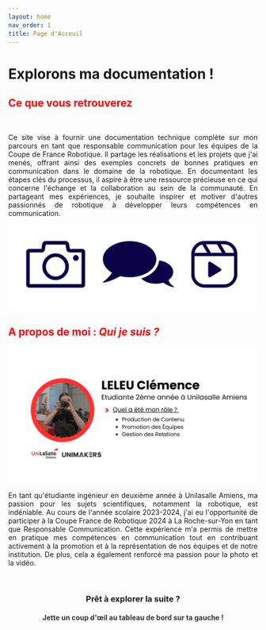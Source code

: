 ```yaml
---
layout: home
nav_order: 1
title: Page d'Acceuil
---
```


<h1><B>Explorons ma documentation !</B></h1>

<h2 style="color: red;"> Ce que vous retrouverez </h2>

  <br>
  <p align="justify">Ce site vise à fournir une documentation technique complète sur mon parcours en tant que responsable communication pour les équipes de la Coupe de France Robotique. Il partage les réalisations et les projets que j'ai menés, offrant ainsi des exemples concrets de bonnes pratiques en communication dans le domaine de la robotique. En documentant les étapes clés du processus, il aspire à être une ressource précieuse en ce qui concerne l'échange et la collaboration au sein de la communauté. En partageant mes expériences, je souhaite inspirer et motiver d'autres passionnés de robotique à développer leurs compétences en communication.</p>

![Illustration colorée avec un fond blanc avec 3 icônes : appareil photo, bulle de discussions et caméra](images/logotype.png)

<h2 style="color: red;"> A propos de moi : <em>Qui je suis ?</em> </h2>

![Illustration colorée avec un fond blanc, décrivant mon profil : LELEU Clémence, étudiante de 2ème année. Mes missions sont :  Gestion Relationnel, Production de Contenu et Promotion des équipes](images/presentation_missions.png)

 <p align="justify">En tant qu'étudiante ingénieur en deuxième année à Unilasalle Amiens, ma passion pour les sujets scientifiques, notamment la robotique, est indéniable. Au cours de l'année scolaire 2023-2024, j'ai eu l'opportunité de participer à la Coupe France de Robotique 2024 à La Roche-sur-Yon en tant que Responsable Communication. Cette expérience m'a permis de mettre en pratique mes compétences en communication tout en contribuant activement à la promotion et à la représentation de nos équipes et de notre institution. De plus, cela a également renforcé ma passion pour la photo et la vidéo. </p><br>

<h3 align="Center"><B>Prêt à explorer la suite ?</B></h3>
<h4 style="color: #353535; text-align: center;">Jette un coup d'œil au tableau de bord sur ta gauche !</h4>

